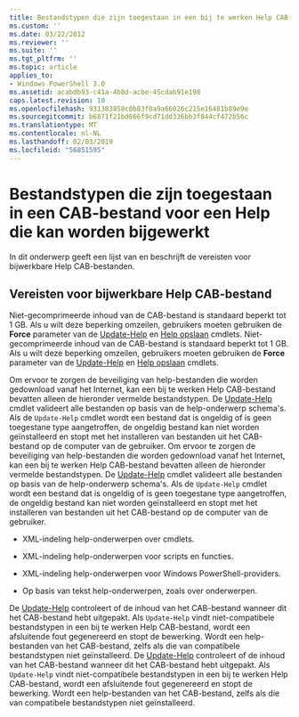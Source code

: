 ```yaml
---
title: Bestandstypen die zijn toegestaan in een bij te werken Help CAB-bestand | Microsoft Docs
ms.custom: ''
ms.date: 03/22/2012
ms.reviewer: ''
ms.suite: ''
ms.tgt_pltfrm: ''
ms.topic: article
applies_to:
- Windows PowerShell 3.0
ms.assetid: acabdb93-c41a-4b8d-acbe-45cdab91e198
caps.latest.revision: 10
ms.openlocfilehash: 931383858c0b83f0a9a66026c215e16481b89e9e
ms.sourcegitcommit: b6871f21bd666f9cd71dd336bb3f844cf472b56c
ms.translationtype: MT
ms.contentlocale: nl-NL
ms.lasthandoff: 02/03/2019
ms.locfileid: "56851595"
---
```

# <a name="file-types-permitted-in-an-updatable-help-cab-file"></a>Bestandstypen die zijn toegestaan in een CAB-bestand voor een Help die kan worden bijgewerkt

In dit onderwerp geeft een lijst van en beschrijft de vereisten voor bijwerkbare Help CAB-bestanden.

## <a name="updatable-help-cab-file-requirements"></a>Vereisten voor bijwerkbare Help CAB-bestand

Niet-gecomprimeerde inhoud van de CAB-bestand is standaard beperkt tot 1 GB. Als u wilt deze beperking omzeilen, gebruikers moeten gebruiken de **Force** parameter van de [Update-Help](/powershell/module/Microsoft.PowerShell.Core/Update-Help) en [Help opslaan](/powershell/module/Microsoft.PowerShell.Core/Save-Help) cmdlets.
Niet-gecomprimeerde inhoud van de CAB-bestand is standaard beperkt tot 1 GB. Als u wilt deze beperking omzeilen, gebruikers moeten gebruiken de **Force** parameter van de [Update-Help](/powershell/module/Microsoft.PowerShell.Core/Update-Help) en [Help opslaan](/powershell/module/Microsoft.PowerShell.Core/Save-Help) cmdlets.

Om ervoor te zorgen de beveiliging van help-bestanden die worden gedownload vanaf het Internet, kan een bij te werken Help CAB-bestand bevatten alleen de hieronder vermelde bestandstypen. De [Update-Help](/powershell/module/Microsoft.PowerShell.Core/Update-Help) cmdlet valideert alle bestanden op basis van de help-onderwerp schema's. Als de `Update-Help` cmdlet wordt een bestand dat is ongeldig of is geen toegestane type aangetroffen, de ongeldig bestand kan niet worden geïnstalleerd en stopt met het installeren van bestanden uit het CAB-bestand op de computer van de gebruiker.
Om ervoor te zorgen de beveiliging van help-bestanden die worden gedownload vanaf het Internet, kan een bij te werken Help CAB-bestand bevatten alleen de hieronder vermelde bestandstypen. De [Update-Help](/powershell/module/Microsoft.PowerShell.Core/Update-Help) cmdlet valideert alle bestanden op basis van de help-onderwerp schema's. Als de `Update-Help` cmdlet wordt een bestand dat is ongeldig of is geen toegestane type aangetroffen, de ongeldig bestand kan niet worden geïnstalleerd en stopt met het installeren van bestanden uit het CAB-bestand op de computer van de gebruiker.

- XML-indeling help-onderwerpen over cmdlets.

- XML-indeling help-onderwerpen voor scripts en functies.

- XML-indeling help-onderwerpen voor Windows PowerShell-providers.

- Op basis van tekst help-onderwerpen, zoals over onderwerpen.

De [Update-Help](/powershell/module/Microsoft.PowerShell.Core/Update-Help) controleert of de inhoud van het CAB-bestand wanneer dit het CAB-bestand hebt uitgepakt. Als `Update-Help` vindt niet-compatibele bestandstypen in een bij te werken Help CAB-bestand, wordt een afsluitende fout gegenereerd en stopt de bewerking. Wordt een help-bestanden van het CAB-bestand, zelfs als die van compatibele bestandstypen niet geïnstalleerd.
De [Update-Help](/powershell/module/Microsoft.PowerShell.Core/Update-Help) controleert of de inhoud van het CAB-bestand wanneer dit het CAB-bestand hebt uitgepakt. Als `Update-Help` vindt niet-compatibele bestandstypen in een bij te werken Help CAB-bestand, wordt een afsluitende fout gegenereerd en stopt de bewerking. Wordt een help-bestanden van het CAB-bestand, zelfs als die van compatibele bestandstypen niet geïnstalleerd.